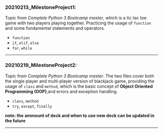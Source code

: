### 20210213_MilestoneProject1:  
Topic from *Complete Python 3 Bootcamp master*, which is a tic tac toe game with two players playing together. Practicing the usage of `function` and some fundamental statements and operators.  
* `function`
* `if`, `elif`, `else`
* `for`, `while`
***
### 20210219_MilestoneProject2:  
Topic from *Complete Python 3 Bootcamp master*. The two files cover both the single player and multi-player version of blackjack game, providing the usage of `class` and `method`, which is the basic concept of **Object Oriented Programming (OOP)**,and errors and exception handling.  
* `class`, `method`
* `try`, `except`, `finally`  

**note: the ammount of deck and when to use new deck can be updated in the future**
***
